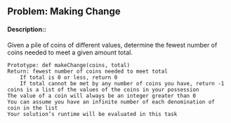 ## Problem: Making Change

#### Description::
Given a pile of coins of different values, determine the fewest number of coins needed to meet a given amount total.

    Prototype: def makeChange(coins, total)
    Return: fewest number of coins needed to meet total
        If total is 0 or less, return 0
        If total cannot be met by any number of coins you have, return -1
    coins is a list of the values of the coins in your possession
    The value of a coin will always be an integer greater than 0
    You can assume you have an infinite number of each denomination of coin in the list
    Your solution’s runtime will be evaluated in this task


